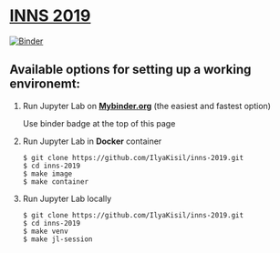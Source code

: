 # [INNS 2019](https://innsbddl2019.org/tutorial/)

[![Binder](https://mybinder.org/badge.svg)](https://mybinder.org/v2/gh/IlyaKisil/inns-2019/master?urlpath=lab/)


## Available options for setting up a working environemt:

1.  Run Jupyter Lab on [**Mybinder.org**](https://mybinder.org/) (the easiest and fastest option)

    Use binder badge at the top of this page

2.  Run Jupyter Lab in **Docker** container
    ```
    $ git clone https://github.com/IlyaKisil/inns-2019.git
    $ cd inns-2019
    $ make image
    $ make container
    ```

3.  Run Jupyter Lab locally
    ```
    $ git clone https://github.com/IlyaKisil/inns-2019.git
    $ cd inns-2019
    $ make venv
    $ make jl-session
    ```